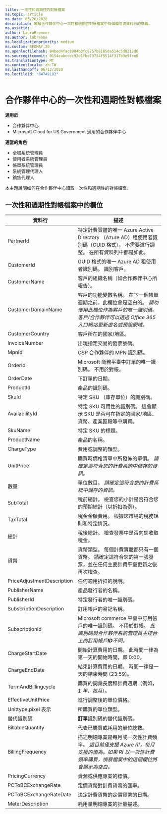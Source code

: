 ```yaml
---
title: 一次性和週期性的對帳檔案
ms.topic: article
ms.date: 05/26/2020
description: 瞭解合作夥伴中心一次性和週期性對帳檔案中每個欄位或資料行的意義。
ms.assetid: ''
author: LauraBrenner
ms.author: labrenne
ms.localizationpriority: medium
ms.custom: SEOMAY.20
ms.openlocfilehash: 84bed4fac8984b3fc8757b8185da514c5d8212d6
ms.sourcegitcommit: 0154eabccdc92d1fbe73734f5514f317b9e9fee0
ms.translationtype: MT
ms.contentlocale: zh-TW
ms.lasthandoff: 06/12/2020
ms.locfileid: "84749192"
---
```

# <a name="one-time-and-recurring-reconciliation-files-in-partner-center"></a>合作夥伴中心的一次性和週期性對帳檔案

**適用於**

- 合作夥伴中心
- Microsoft Cloud for US Government 適用的合作夥伴中心

**適當的角色**

- 全域系統管理員
- 使用者系統管理員
- 帳單系統管理員
- 系統管理代理人
- 銷售代理人

本主題說明如何在合作夥伴中心讀取一次性和週期性的對帳檔案。

## <a name="fields-in-one-time-and-recurring-reconciliation-files"></a>一次性和週期性對帳檔案中的欄位

| 資料行 | 描述 |
| ------ | ----------- |
| PartnerId | 特定計費實體的唯一 Azure Active Directory （Azure AD）租使用者識別碼（GUID 格式）。 不需要進行調整。 在所有資料列中都是如此。 |
| CustomerId | GUID 格式的唯一 Azure AD 租使用者識別碼。 識別客戶。 |
| CustomerName | 客戶的組織名稱（如合作夥伴中心所報告）。 |
| CustomerDomainName | 客戶的功能變數名稱。 在下一個帳單週期之前，此欄位會是空白的。 *請勿使用此欄位作為客戶的唯一識別碼。客戶/合作夥伴可以透過 Office 365 入口網站更新虛名或預設網域。* |
| CustomerCountry | 客戶所在的國家/地區。 |
| InvoiceNumber | 出現指定交易的發票號碼。 |
| MpnId | CSP 合作夥伴的 MPN 識別碼。 |
| OrderId | Microsoft 商務平臺中訂單的唯一識別碼。 不用於對帳。 |
| OrderDate | 下訂單的日期。 |
| ProductId | 產品的識別碼。 |
| SkuId | 特定 SKU （庫存單位）的識別碼。 |
| AvailabilityId | 特定 SKU 可用性的識別碼。 這會顯示 SKU 是否可在指定的國家/地區、貨幣、產業區段等中購買。 |
| SkuName | 特定 SKU 的標題。 |
| ProductName | 產品的名稱。 |
| ChargeType | 費用或調整的類型。 |
| UnitPrice | 購買時價格清單中所發佈的單價。 *請確定這符合您的計費系統中儲存的資訊。* |
| 數量 | 單位數目。 *請確定這符合您的計費系統中儲存的資訊。* |
| SubTotal | 稅前總計。 檢查您的小計是否符合您的預期總計（以折扣為例）。 |
| TaxTotal | 稅金金額費用。 根據您市場的稅務規則和特定情況。 |
| 總計 | 稅後總計。 檢查發票中是否向您收取稅金。 |
| 貨幣 | 貨幣類型。 每個計費實體都只有一個貨幣。 請確定這符合您的第一張發票，並在任何主要計費平臺更新之後再次檢查。 |
| PriceAdjustmentDescription | 任何適用折扣的說明。 |
| PublisherName | 產品發行者的名稱。
| PublisherId | 特定發行者的唯一識別碼。 |
| SubscriptionDescription | 訂用帳戶的易記名稱。 |
| SubscriptionId | Microsoft commerce 平臺中訂用帳戶的唯一識別碼。 不用於對帳。 *此識別碼與合作夥伴系統管理員主控台上的訂用帳戶**ID**不同。* |
| ChargeStartDate | 開始計算費用的日期。 此時間一律為第一天的開始時間，即 0:00。 |
| ChargeEndDate | 結束計算費用的日期。 時間一律是一天的結束時間 (23:59)。 |
| TermAndBillingcycle | 購買的詞彙長度和計費週期（例如， *1 年、每月*）。 |
| EffectiveUnitPrice | 進行調整後的單位價格。 |
| Unittype.pixel 表示 | 所購買的單位類型。 |
| 替代識別碼 | **訂單**識別碼的替代識別碼。 |
| BillableQuantity | 代表已購買或耗用的單位總數。 |
| BillingFrequency | 描述明細專案是每月或一次性計費頻率。 *這目前僅支援 Azure RI，每月支援的值為。如果 RI 以一次性計費頻率購買，偵察檔案中的這個欄位將會顯示為空白。* |
| PricingCurrency | 資源或供應專案的標價。 |
| PCToBCExchangeRate | 定價貨幣對計費貨幣的匯率。 |
| PCToBCExchangeRateDate | 決定計費貨幣的定價貨幣的日期。 |
| MeterDescription | 耗用量明細專案的計量描述。 |
